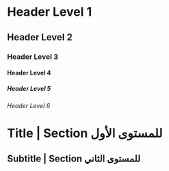 # Header Level 1
## Header Level 2
### Header Level 3
#### Header Level 4
##### Header Level 5
###### Header Level 6

Title | Section للمستوى الأول
=
Subtitle | Section للمستوى الثاني
--

